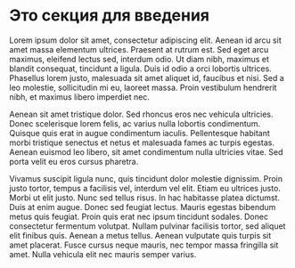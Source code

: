 # Это секция для введения

Lorem ipsum dolor sit amet, consectetur adipiscing elit. Aenean id arcu sit amet massa elementum ultrices. Praesent at rutrum est. Sed eget arcu maximus, eleifend lectus sed, interdum odio. Ut diam nibh, maximus et blandit consequat, tincidunt a ligula. Duis id odio a orci lobortis ultrices. Phasellus lorem justo, malesuada sit amet aliquet id, faucibus et nisi. Sed a leo molestie, sollicitudin mi eu, laoreet massa. Proin vestibulum hendrerit nibh, et maximus libero imperdiet nec.

Aenean sit amet tristique dolor. Sed rhoncus eros nec vehicula ultricies. Donec scelerisque lorem felis, ac varius nulla lobortis condimentum. Quisque quis erat in augue condimentum iaculis. Pellentesque habitant morbi tristique senectus et netus et malesuada fames ac turpis egestas. Aenean euismod leo libero, sit amet condimentum nulla ultricies vitae. Sed porta velit eu eros cursus pharetra.

Vivamus suscipit ligula nunc, quis tincidunt dolor molestie dignissim. Proin justo tortor, tempus a facilisis vel, interdum vel elit. Etiam eu ultrices justo. Morbi ut elit justo. Nunc sed tellus risus. In hac habitasse platea dictumst. Duis at enim augue. Donec sed feugiat lectus. Mauris egestas bibendum metus quis feugiat. Proin quis erat nec ipsum tincidunt sodales. Donec consectetur fermentum volutpat. Nullam pulvinar facilisis tortor, sed aliquet elit finibus quis. Aenean a metus tellus. Aenean vulputate quis turpis sit amet placerat. Fusce cursus neque mauris, nec tempor massa fringilla sit amet. Nulla vehicula elit nec mauris semper varius.
